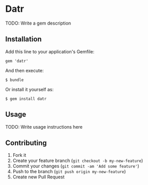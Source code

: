 # Datr

TODO: Write a gem description

## Installation

Add this line to your application's Gemfile:

    gem 'datr'

And then execute:

    $ bundle

Or install it yourself as:

    $ gem install datr

## Usage

TODO: Write usage instructions here

## Contributing

1. Fork it
2. Create your feature branch (`git checkout -b my-new-feature`)
3. Commit your changes (`git commit -am 'Add some feature'`)
4. Push to the branch (`git push origin my-new-feature`)
5. Create new Pull Request
